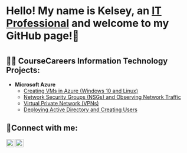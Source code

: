 <h1> Hello! My name is Kelsey, an <a href="https://linkedin.com/in/kelseyworkman">IT Professional</a> and welcome to my GitHub page!👋 <h1>

<h2> 👨‍💻 CourseCareers Information Technology Projects: </h2>

- <b> Microsoft Azure </b>
    - [Creating VMs in Azure (Windows 10 and Linux)](https://github.com/Kelsow96/Creating-VM-s-in-Azure-Windows-10-and-Linux-)
    - [Network Security Groups (NSGs) and Observing Network Traffic](https://github.com/Kelsow96/Network-Security-Groups-NSGs-and-Observing-Network-Traffic)
    - [Virtual Private Network (VPNs)](https://github.com/Kelsow96/VIrtual-Private-Networks)
    - [Deploying Active Directory and Creating Users](https://github.com/Kelsow96/Deploying-Active-Directory)


<h2> 🤳Connect with me: </h2>

[<img align="left" alt="Kelsey | LinkedIn" width="22px" src="https://cdn.jsdelivr.net/npm/simple-icons@v3/icons/linkedin.svg" />][linkedin]
[<img align="left" alt="Kelsey | Instagram" width="22px" src="https://cdn.jsdelivr.net/npm/simple-icons@v3/icons/instagram.svg" />][instagram]

[instagram]: https://www.instagram.com/workman_kelsey/
[linkedin]: https://linkedin.com/in/kelseyworkman

